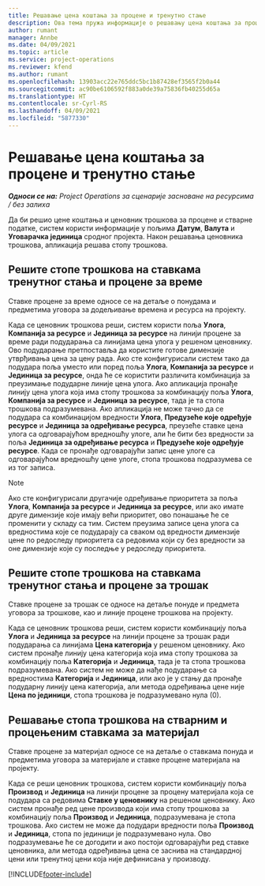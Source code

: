 ```yaml
---
title: Решавање цена коштања за процене и тренутно стање
description: Ова тема пружа информације о решавању цена коштања за процене и тренутно стање.
author: rumant
manager: Annbe
ms.date: 04/09/2021
ms.topic: article
ms.service: project-operations
ms.reviewer: kfend
ms.author: rumant
ms.openlocfilehash: 13903acc22e765ddc5bc1b87428ef3565f2b0a44
ms.sourcegitcommit: ac90be6106592f883a0de39a75836fb40255d65a
ms.translationtype: HT
ms.contentlocale: sr-Cyrl-RS
ms.lasthandoff: 04/09/2021
ms.locfileid: "5877330"
---
```

# <a name="resolving-cost-prices-for-estimates-and-actuals"></a>Решавање цена коштања за процене и тренутно стање

_**Односи се на:** Project Operations за сценарије засноване на ресурсима / без залиха_

Да би решио цене коштања и ценовник трошкова за процене и стварне податке, систем користи информације у пољима **Датум**, **Валута** и **Уговарачка јединица** сродног пројекта. Након решавања ценовника трошкова, апликација решава стопу трошкова.

## <a name="resolving-cost-rates-on-actual-and-estimate-lines-for-time"></a>Решите стопе трошкова на ставкама тренутног стања и процене за време

Ставке процене за време односе се на детаље о понудама и предметима уговора за додељивање времена и ресурса на пројекту.

Када се ценовник трошкова реши, систем користи поља **Улога**, **Компанија за ресурсе** и **Јединица за ресурсе** на линији процене за време ради подударања са линијама цена улога у решеном ценовнику. Ово подударање претпоставља да користите готове димензије утврђивања цена за цену рада. Ако сте конфигурисали систем тако да подудара поља уместо или поред поља **Улога**, **Компанија за ресурсе** и **Јединица за ресурсе**, онда ће се користити различита комбинација за преузимање подударне линије цена улога. Ако апликација пронађе линију цена улога која има стопу трошкова за комбинацију поља **Улога**, **Компанија за ресурсе** и **Јединица за ресурсе**, тада је та стопа трошкова подразумевана. Ако апликација не може тачно да се подудара са комбинацијом вредности **Улога**, **Предузеће које одређује ресурсе** и **Јединица за одређивање ресурса**, преузеће ставке цена улога са одговарајућом вредношћу улоге, али ће бити без вредности за поља **Јединица за одређивање ресурса** и **Предузеће које одређује ресурсе**. Када се пронађе одговарајући запис цене улоге са одговарајућом вредношћу цене улоге, стопа трошкова подразумева се из тог записа. 

> [!NOTE]
> Ако сте конфигурисали другачије одређивање приоритета за поља **Улога**, **Компанија за ресурсе** и **Јединица за ресурсе**, или ако имате друге димензије које имају већи приоритет, ово понашање ће се променити у складу са тим. Систем преузима записе цена улога са вредностима које се подударају са сваком од вредности димензије цене по редоследу приоритета са редовима који су без вредности за оне димензије које су последње у редоследу приоритета.

## <a name="resolving-cost-rates-on-actual-and-estimate-lines-for-expense"></a>Решите стопе трошкова на ставкама тренутног стања и процене за трошак

Ставке процене за трошак се односе на детаље понуде и предмета уговора за трошкове, као и линије процене трошкова на пројекту.

Када се ценовник трошкова реши, систем користи комбинацију поља **Улога** и **Јединица за ресурсе** на линији процене за трошак ради подударања са линијама **Цена категорија** у решеном ценовнику. Ако систем пронађе линију цена категорија која има стопу трошкова за комбинацију поља **Категорија** и **Јединица**, тада је та стопа трошкова подразумевана. Ако систем не може да нађе подударање са вредностима **Категорија** и **Јединица**, или ако је у стању да пронађе подударну линију цена категорија, али метода одређивања цене није **Цена по јединици**, стопа трошкова је подразумевано нула (0).

## <a name="resolving-cost-rates-on-actual-and-estimate-lines-for-material"></a>Решавање стопа трошкова на стварним и процењеним ставкама за материјал

Ставке процене за материјал односе се на детаље о ставкама понуда и предметима уговора за материјале и ставке процене материјала на пројекту.

Када се реши ценовник трошкова, систем користи комбинацију поља **Производ** и **Јединица** на линији процене за процену материјала која се подудара са редовима **Ставке у ценовнику** на решеном ценовнику. Ако систем пронађе ред цене производа који има стопу трошкова за комбинацију поља **Производ** и **Јединица**, подразумевана је стопа трошкова. Ако систем не може да подудари вредности поља **Производ** и **Јединица**, стопа по јединици је подразумевано нула. Ово подразумевање ће се догодити и ако постоји одговарајући ред ставке ценовника, али метода одређивања цена се заснива на стандардној цени или тренутној цени која није дефинисана у производу.

[!INCLUDE[footer-include](../includes/footer-banner.md)]
